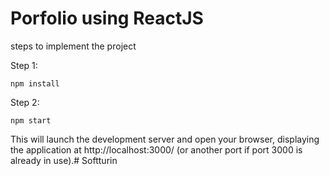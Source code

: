 
# Porfolio using ReactJS

steps to implement the project

Step 1: 
```
npm install
```
Step 2: 
```
npm start
```
This will launch the development server and open your browser, displaying the application at http://localhost:3000/ (or another port if port 3000 is already in use).# Softturin
